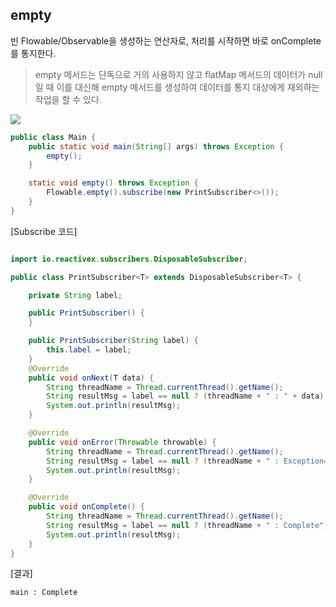 ## empty

빈 Flowable/Observable을 생성하는 연산자로, 처리를 시작하면 바로 onComplete를 통지한다. 


> empty 메서드는 단독으로 거의 사용하지 않고 flatMap 메서드의 데이터가 null일 때 이를 대신해 empty 메서드를 생성하여 데이터를 통지 대상에게 재외하는 작업을 할 수 있다.

![](http://reactivex.io/documentation/operators/images/empty.c.png)

```java
public class Main {
    public static void main(String[] args) throws Exception {
        empty();
    }

    static void empty() throws Exception {
        Flowable.empty().subscribe(new PrintSubscriber<>());
    }
}
```


[Subscribe 코드]

```java

import io.reactivex.subscribers.DisposableSubscriber;

public class PrintSubscriber<T> extends DisposableSubscriber<T> {

    private String label;

    public PrintSubscriber() {
    }

    public PrintSubscriber(String label) {
        this.label = label;
    }
    @Override
    public void onNext(T data) {
        String threadName = Thread.currentThread().getName();
        String resultMsg = label == null ? (threadName + " : " + data) : (threadName + " : "+ label + " : "+ data);
        System.out.println(resultMsg);
    }

    @Override
    public void onError(Throwable throwable) {
        String threadName = Thread.currentThread().getName();
        String resultMsg = label == null ? (threadName + " : Exception=" + throwable) : (threadName + " : "+ label + " : "+ throwable);
        System.out.println(resultMsg);
    }

    @Override
    public void onComplete() {
        String threadName = Thread.currentThread().getName();
        String resultMsg = label == null ? (threadName + " : Complete") : (threadName + " : "+ label + " : Complete");
        System.out.println(resultMsg);
    }
}

```
[결과]
```
main : Complete
```